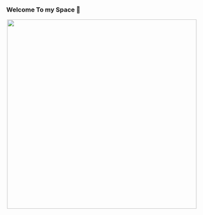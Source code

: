 ###                                 Welcome To my Space  👋


<div id="header" align="center">
  <img src="https://i.pinimg.com/originals/4a/70/5e/4a705e028bb9f5d50995e68c791fb10a.gif" width="500"/>
</div>
